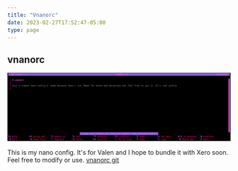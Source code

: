 ```yaml
---
title: "Vnanorc"
date: 2023-02-27T17:52:47-05:00
type: page
---
```


## vnanorc

![vnanorc](/images/nanorc.png "abs 3.0")

This is my nano config. It's for Valen and I hope to bundle it with Xero soon. Feel free to modify or use. [vnanorc git](https://github.com/keyaedisa/vnanorc)
